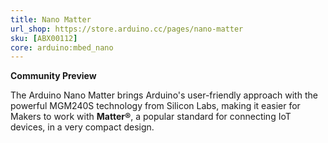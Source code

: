 ```yaml
---
title: Nano Matter
url_shop: https://store.arduino.cc/pages/nano-matter
sku: [ABX00112]
core: arduino:mbed_nano
---
```


**Community Preview**

The Arduino Nano Matter brings Arduino's user-friendly approach with the powerful MGM240S technology from Silicon Labs, making it easier for Makers to work with **Matter®**, a popular standard for connecting IoT devices, in a very compact design. 